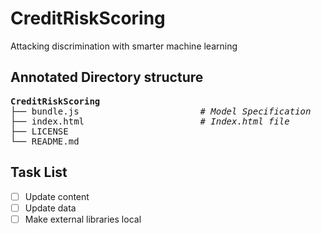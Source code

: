# CreditRiskScoring
Attacking discrimination with smarter machine learning
## Annotated Directory structure
<pre>
<strong>CreditRiskScoring</strong>
├── bundle.js                       <i># Model Specification</i> 
├── index.html                      <i># Index.html file</i>  
├── LICENSE
└── README.md
</pre>
Task List 
---
- [ ] Update content 
- [ ] Update data
- [ ] Make external libraries local
